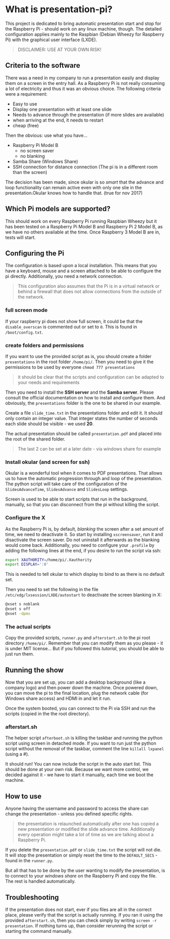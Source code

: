# What is presentation-pi?

This project is dedicated to bring automatic presentation start and stop for the Raspberry Pi - should work on any linux machine, though. The detailed configuration applies mainly to the Raspbian (Debian Wheezy for Raspberry Pi) with the graphical user interface (LXDE).

  >DISCLAIMER: USE AT YOUR OWN RISK!

## Criteria to the software

There was a need in my company to run a presentation easily and display them on a screen in the entry hall. As a Raspberry Pi is not really consuming a lot of electricity and thus it was an obvious choice. The following criteria were a requirement:

* Easy to use
* Display one presentation with at least one slide
* Needs to advance through the presentation (if more slides are available)
* when arriving at the end, it needs to restart
* cheap (free)

Then the obvious: use what you have...

* Raspberry Pi Model B
  - no screen saver
  - no blanking
* Samba Share (Windows Share)
* SSH connection for distance connection (The pi is in a different room than the screen)

The decision has been made, since okular is so *smart* that the advance and loop functionality can remain active even with only one slie in the presentation.Okular knows how to handle that. (true for nov 2017)

## Which Pi models are supported?

This should work on every Raspberry Pi running Raspbian Wheezy but it has been tested on a Raspberry Pi Model B and Raspberry Pi 2 Model B, as we have no others available at the time. Once Raspberry 3 Model B are in, tests will start.

## Configuring the Pi

The configuration is based upon a local installation. This means that you have a keyboard, mouse and a screen attached to be able to configure the pi directly. Additionally, you need a network connection.

  >This configuration also assumes that the Pi is in a virtual network or behind a firewall that does not allow connections from the outside of the network.
  
### full screen mode

If your raspberry pi does not show full screen, it could be that the ```disable_overscan``` is commented out or set to ```0```. This is found in ```/boot/config.txt```.

### create folders and permissions

If you want to use the provided script as is, you should create a folder ```presentations``` in the root folder ```/home/pi/```. Then you need to give it the permissions to be used by everyone ```chmod 777 presentations```

>it should be clear that the scripts and configuration can be adapted to your needs and requirements

Then you need to install the **SSH server** and the **Samba server**. Please consult the official documentation on how to install and configure them. And obviously, the ```presentations``` folder is the one to be shared in our example.

Create a file ```slide_time.txt``` in the presentations folder and edit it. It should only contain an integer value. That integer states the number of seconds each slide should be visible - we used **20**.

The actual presentation should be called ```presentation.pdf``` and placed into the root of the shared folder.

  >The last 2 can be set at a later date - via windows share for example

### Install okular (and screen for ssh)

Okular is a wonderful tool when it comes to PDF presentations. That allows us to have the automatic progression through and loop of the presentation. The python script will take care of the configuration of the ```SlidesAdvanceTime```, ```SlidesAdvance``` and ```SlidesLoop``` settings.

Screen is used to be able to start scripts that run in the background, manually, so that you can disconnect from the pi without killing the script.

### Configure the X

As the Raspberry Pi is, by default, *blanking* the screen after a set amount of time, we need to deactivate it. So start by installing ```xscreensaver```, run it and disactivate the screen saver. Do not uninstall it afterwards as the blanking would come back. Additionally, you need to configure your ```.profile``` by adding the following lines at the end, if you desire to run the script via ssh:

```bash
export XAUTHORITY=/home/pi/.Xauthority
export DISPLAY=':0'
```

This is needed to tell okular to which display to bind to as there is no default set.

Then you need to set the following in the file ```/etc/xdg/lxsession/LXDE/autostart``` to deactivate the screen blanking in X:

```bash
@xset s noblank
@xset s off
@xset -dpms
```

### The actual scripts

Copy the provided scripts, ```runner.py``` and ```afterstart.sh``` to the pi root directory ```/home/pi/```. Remember that you can modify them as you please - it is under MIT license... But if you followed this *tutorial*, you should be able to just run them.

## Running the show

Now that you are set up, you can add a desktop background (like a company logo) and then power down the machine. Once powered down, you can move the pi to the final location, plug the network cable (for Windows share access) and HDMI in and let it run.

Once the system booted, you can connect to the Pi via SSH and run the scripts (copied in the the root directory).

### afterstart.sh

The helper script ```afterboot.sh``` is killing the taskbar and running the python script using screen in detached mode. If you want to run just the python script without the removal of the taskbar, comment the line ```killall lxpanel``` (using a #).

It should run! You can now include the script in the auto start list. This should be done at your own risk. Because we want more control, we decided against it - we have to start it manually, each time we boot the machine.

## How to use

Anyone having the username and password to access the share can change the presentation - unless you defined specific rights.

  >the presentation is relaunched automatically after one has copied a new presentation or modified the slide advance time. Additionally every operation might take a lot of time as we are talking about a Raspberry Pi.

If you delete the ```presentation.pdf``` or ```slide_time.txt``` the script will not die. It will stop the presentation or simply reset the time to the ```DEFAULT_SECS``` - found in the ```runner.py```.

But all that has to be done by the user wanting to modify the presentation, is to connect to your *windows share* on the Raspberry Pi and copy the file. The rest is handled automatically.

## Troubleshooting

If the presentation does not start, ever if you files are all in the correct place, please verify that the script is actually running. If you ran it using the provided ```afterstart.sh```, then you can check simply by writing ```screen -r presentation```. If nothing turns up, than consider rerunning the script or starting the command manually.
